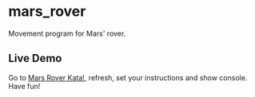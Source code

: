 # mars_rover
Movement program for Mars' rover.

## Live Demo
Go to [Mars Rover Kata!](https://luis-amez.github.io/mars_rover/), refresh, set your instructions and show console. Have fun!
